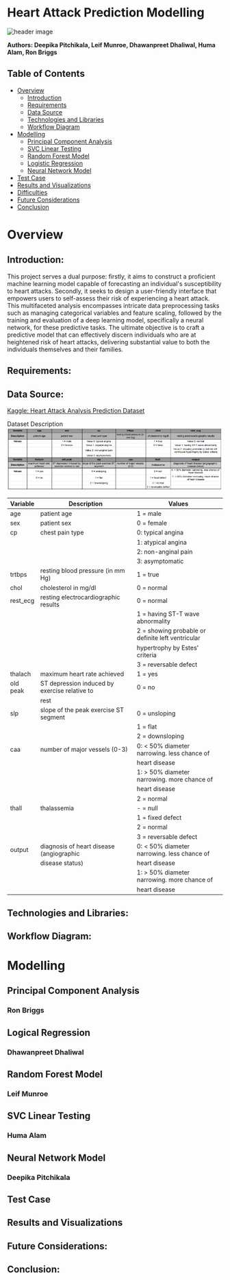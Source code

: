 # Heart Attack Prediction Modelling

![header image](https://th.bing.com/th/id/OIG.eGvxvsFQ.HmPQV6DOoy5?pid=ImgGn)

**Authors: Deepika Pitchikala, Leif Munroe, Dhawanpreet Dhaliwal, Huma Alam, Ron Briggs**

## Table of Contents

- [Overview](#overview)
  - [Introduction](#introduction)
  - [Requirements](#requirements)
  - [Data Source](#data-source)
  - [Technologies and Libraries](#technologies-and-libraries)
  - [Workflow Diagram](#workflow-diagram)
- [Modelling](#modelling)
  - [Principal Component Analysis](#principal-component-analysis)
  - [SVC Linear Testing](#SVC-linear-testing)
  - [Random Forest Model](#random-forest-model)
  - [Logistic Regression](#Logistic-Regression)
  - [Neural Network Model](#neural-network-model)
- [Test Case](#test-case)
- [Results and Visualizations](#Results-and-Visualizations)
- [Difficulties](#difficulties)
- [Future Considerations](#Future-Considerations)
- [Conclusion](#conclusion)

# Overview

## Introduction:

This project serves a dual purpose: firstly, it aims to construct a proficient machine learning model capable of forecasting an individual's susceptibility to heart attacks. Secondly, it seeks to design a user-friendly interface that empowers users to self-assess their risk of experiencing a heart attack. This multifaceted analysis encompasses intricate data preprocessing tasks such as managing categorical variables and feature scaling, followed by the training and evaluation of a deep learning model, specifically a neural network, for these predictive tasks. The ultimate objective is to craft a predictive model that can effectively discern individuals who are at heightened risk of heart attacks, delivering substantial value to both the individuals themselves and their families.

## Requirements:


## Data Source:

[Kaggle: Heart Attack Analysis Prediction Dataset](https://www.kaggle.com/datasets/rashikrahmanpritom/heart-attack-analysis-prediction-dataset?resource=download&page=2)

Dataset Description
![image](https://github.com/Deepika-GH/Project-4-HeartAttack_Analysis_Prediction/blob/main/Visuals/Dataset%20Description.png)

| Variable | Description                                     | Values                                                |
|----------|-------------------------------------------------|-------------------------------------------------------|
| age      | patient age                                     | 1 = male                                           |
| sex      | patient sex                                     | 0 = female                                         |
| cp       | chest pain type                                | 0: typical angina                                  |
|          |                                                 | 1: atypical angina                                 |
|          |                                                 | 2: non-anginal pain                               |
|          |                                                 | 3: asymptomatic                                   |
| trtbps   | resting blood pressure (in mm Hg)              | 1 = true                                           |
| chol     | cholesterol in mg/dl                           | 0 = normal                                         |
| rest_ecg | resting electrocardiographic results            | 0 = normal                                         |
|          |                                                 | 1 = having ST-T wave abnormality                  |
|          |                                                 | 2 = showing probable or definite left ventricular |
|          |                                                 |     hypertrophy by Estes' criteria                |
|          |                                                 | 3 = reversable defect                             |
| thalach  | maximum heart rate achieved                    | 1 = yes                                            |
| old peak | ST depression induced by exercise relative to  | 0 = no                                             |
|          | rest                                            |                                                     |
| slp      | slope of the peak exercise ST segment          | 0 = unsloping                                      |
|          |                                                 | 1 = flat                                          |
|          |                                                 | 2 = downsloping                                   |
| caa      | number of major vessels (0-3)                  | 0: < 50% diameter narrowing. less chance of       |
|          |                                                 |      heart disease                                  |
|          |                                                 | 1: > 50% diameter narrowing. more chance of       |
|          |                                                 |      heart disease                                  |
|          |                                                 | 2 = normal                                        |
| thall    | thalassemia                                    | - = null                                          |
|          |                                                 | 1 = fixed defect                                  |
|          |                                                 | 2 = normal                                        |
|          |                                                 | 3 = reversable defect                             |
| output   | diagnosis of heart disease (angiographic        | 0: < 50% diameter narrowing. less chance of       |
|          | disease status)                                |      heart disease                                  |
|          |                                                 | 1: > 50% diameter narrowing. more chance of       |
|          |                                                 |      heart disease                                  |



## Technologies and Libraries:


## Workflow Diagram:

# Modelling

## Principal Component Analysis
### Ron Briggs

## Logical Regression
### Dhawanpreet Dhaliwal

## Random Forest Model
### Leif Munroe

## SVC Linear Testing
### Huma Alam

## Neural Network Model
### Deepika Pitchikala


## Test Case

## Results and Visualizations

## Future Considerations:

## Conclusion:





